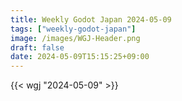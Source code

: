 ```yaml
---
title: Weekly Godot Japan 2024-05-09
tags: ["weekly-godot-japan"]
image: /images/WGJ-Header.png
draft: false
date: 2024-05-09T15:15:25+09:00
---
```


{{< wgj "2024-05-09" >}}
